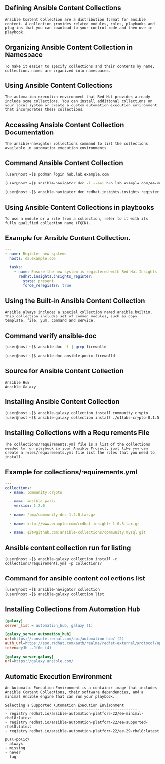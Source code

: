 ## Defining Ansible Content Collections
```
Ansible Content Collection are a distribution format for ansible content. A collection provides related modules, roles, playbooks and plug-ins that you can download to your control node and then use in playbook. 
```

## Organizing Ansible Content Collection in Namespace 
```
To make it easier to specify collections and their contents by name, collections names are organized into namespaces. 
```

## Using Ansible Content Collections 
```
The automation execution environment that Red Hat provides already include some collections. You can install additional collections on your local system or create a custom automation execution environment that incorporates these collections.
```

## Accessing Ansible Content Collection Documentation 
```
The ansible-navigator collections command to list the collections available in automation execution environments
```

## Command Ansible Content Collection 
```sh 
[user@host ~]$ podman login hub.lab.example.com 

[user@host ~]$ ansible-navigator doc -l --eei hub.lab.example.com/ee-supported-rhel8:latest --pp missing -m stdout

[user@host ~]$ ansible-navigator doc redhat.insights.insights_register --mode stdout
```

## Using Ansible Content Collections in playbooks 
```
To use a module or a role from a collection, refer to it with its fully qualified collection name (FQCN). 
```

## Example for Ansible Content Collection.
```yaml
---
- name: Register new systems
  hosts: db.example.com

  tasks:
    - name: Ensure the new system is registered with Red Hat Insights
      redhat.insights.insights_register:
        state: present
        force_reregister: true
```

## Using the Built-in Ansible Content Collection 
```
Ansible always includes a special collection named ansible.builtin. This collection includes set of common modules, such as copy, template, file, yum, command and service. 
```

## Command verify ansible-doc 
```sh
[user@host ~]$ ansible-doc -l | grep firewalld

[user@host ~]$ ansible-doc ansible.posix.firewalld
```

## Source for Ansible Content Collection
```
Ansible Hub 
Ansible Galaxy
```

## Installing Ansible Content Collection
```sh 
[user@host ~]$ ansible-galaxy collection install community.crypto
[user@host ~]$ ansible-galaxy collection install ./o1labs-crypto-0.1.5.tar.gz -p collections/
```

## Installing Collections with a Requirements File
```
The collections/requirements.yml file is a list of the collections needed to run playbook in your Ansible Project, just like you can create a roles/requirements.yml file list the roles that you need to install.
```

## Example for collections/requirements.yml
```yaml 
---
collections:
  - name: community.crypto

  - name: ansible.posix
    version: 1.2.0

  - name: /tmp/community-dns-1.2.0.tar.gz

  - name: http://www.example.com/redhat-insights-1.0.5.tar.gz

  - name: git@github.com:ansible-collections/community.mysql.git
```

## Ansible content collection run for listing 
```
[user@host ~]$ ansible-galaxy collection install -r collections/requirements.yml -p collections/ 
```

## Command for ansible content collections list 
```sh 
[user@host ~]$ ansible-navigator collection
[user@host ~]$ ansible-galaxy collection list 
```

## Installing Collections from Automation Hub
```ini
[galaxy]
server_list = automation_hub, galaxy (1)

[galaxy_server.automation_hub]
url=https://console.redhat.com/api/automation-hub/ (2)
auth_url=https://sso.redhat.com/auth/realms/redhat-external/protocol/openid-connect/token (3)
token=eyJh...Jf0o (4)

[galaxy_server.galaxy]
url=https://galaxy.ansible.com/
```

## Automatic Execution Environment
```
An Automatic Execution Environment is a container image that includes Ansible Content Collections, their software dependencies, and a minimal Ansible engine that can run your playbook. 

Selecting a Supported Automation Execution Environment
-------------------------------------------------------------
- registry.redhat.io/ansible-automation-platform-22/ee-minimal-rhel8:latest
- registry.redhat.io/ansible-automation-platform-22/ee-supported-rhel8:latest
- registry.redhat.io/ansible-automation-platform-22/ee-29-rhel8:latest

pull-policy
- always 
- missing 
- never 
- tag
```
